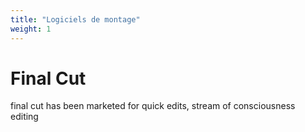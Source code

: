 ```yaml
---
title: "Logiciels de montage"
weight: 1
---
```


# Final Cut

final cut has been marketed for quick edits, stream of consciousness editing